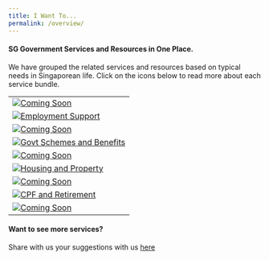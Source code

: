 ```yaml
---
title: I Want To...
permalink: /overview/
---
```


#### SG Government Services and Resources in One Place.

We have grouped the related services and resources based on typical needs in Singaporean life. Click on the icons below to read more about each service bundle.

<style>
@media
only screen and (max-width: 760px),
(min-device-width: 768px) and (max-device-width: 1024px) {
  table, th, td {
    display: block;
  }
  table, tr, td {
    border: none !important;
  }
}
table, tr, td {
  border: none !important;
}
</style>
<div class="tg-wrap"><table class="tg">
<tbody>
  <tr>
    <td class="tg-bagh"><a href=""><img src="/images/06-digital-ready(coming soon).png" alt="Coming Soon"></td>
    <td class="tg-baqh"><a href="https://articles.life.gov.sg/financial-support-workers-self-employed/"><img src="/images/01-get-employed.png" alt="Employment Support"></td>
    <td class="tg-baqh"><a href=""><img src="/images/03-get-married(comingsoon).png" alt="Coming Soon"></td>
  </tr>
  <tr>
    <td class="tg-baqh"><a href=""><img src="/images/02-get-support.png" alt="Govt Schemes and Benefits"></td>
    <td class="tg-baqh"><a href=""><img src="/images/04-have-baby(coming soon).png" alt="Coming Soon"></td>
    <td class="tg-baqh"><a href="/_servicebundles/00-buy-from-hdb-overview.md"><img src="/images/05-move-house.png" alt="Housing and Property"></td>
  </tr>
  <tr>
    <td class="tg-baqh"><a href=""><img src="/images/07-plan-legacy (coming soon).png" alt="Coming Soon"></td>
    <td class="tg-baqh"><a href=""><img src="/images/08-plan-retirement(coming soon).png" alt="CPF and Retirement"></td>
    <td class="tg-baqh"><a href=""><img src="/images/09-stay-healthy(coming soon).png" alt="Coming Soon"></td>
  </tr>
</tbody>
</table></div>

#### Want to see more services?

Share with us your suggestions with us [here](https://form.gov.sg/5ed0995e42ee5f00110e10cc)
